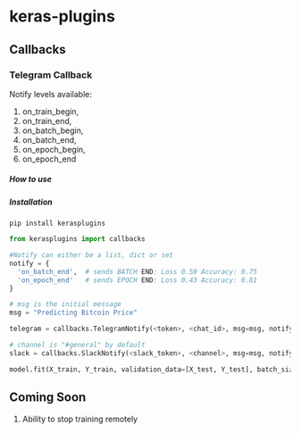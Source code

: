 # keras-plugins

## Callbacks

### Telegram Callback

Notify levels available:
1) on_train_begin,
2) on_train_end,
3) on_batch_begin,
4) on_batch_end,
5) on_epoch_begin,
6) on_epoch_end
  
##### How to use
##### Installation
```
pip install kerasplugins
```

```python
from kerasplugins import callbacks

#Notify can either be a list, dict or set
notify = { 
  'on_batch_end',  # sends BATCH END: Loss 0.50 Accuracy: 0.75
  'on_epoch_end'   # sends EPOCH END: Loss 0.43 Accuracy: 0.81
}

# msg is the initial message
msg = "Predicting Bitcoin Price"

telegram = callbacks.TelegramNotify(<token>, <chat_id>, msg=msg, notify=notify)

# channel is "#general" by default
slack = callbacks.SlackNotify(<slack_token>, <channel>, msg=msg, notify=notify)

model.fit(X_train, Y_train, validation_data=[X_test, Y_test], batch_size=256, epochs=10, callbacks=[telegram, slack])
```

## Coming Soon
1) Ability to stop training remotely
